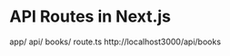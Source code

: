 # API Routes in Next.js
app/
    api/
        books/
            route.ts
 http://localhost3000/api/books          